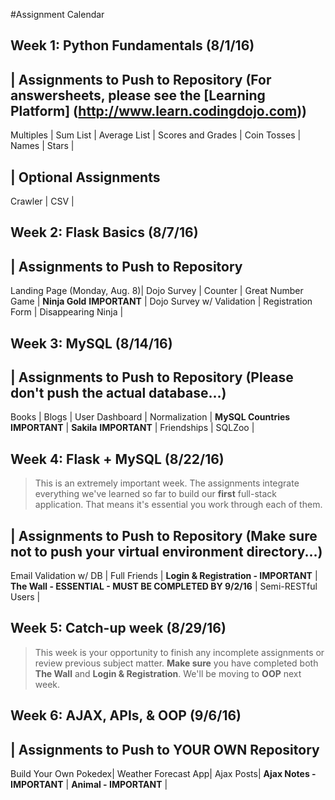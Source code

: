 #Assignment Calendar

## Week 1: Python Fundamentals (8/1/16)

| Assignments to Push to Repository (For answersheets, please see the [Learning Platform] (http://www.learn.codingdojo.com))
---
Multiples |
Sum List |
Average List |
Scores and Grades |
Coin Tosses |
Names |
Stars |

| Optional Assignments
---
Crawler |
CSV |

## Week 2: Flask Basics (8/7/16)

| Assignments to Push to Repository
---
Landing Page (Monday, Aug. 8)|
Dojo Survey |
Counter |
Great Number Game |
**Ninja Gold** **IMPORTANT** |
Dojo Survey w/ Validation |
Registration Form |
Disappearing Ninja |

## Week 3: MySQL (8/14/16)

| Assignments to Push to Repository (Please don't push the actual database...)
---
Books |
Blogs |
User Dashboard |
Normalization |
**MySQL Countries** **IMPORTANT** |
**Sakila** **IMPORTANT** |
Friendships |
SQLZoo |

## Week 4: Flask + MySQL (8/22/16)

> This is an extremely important week. The assignments integrate everything we've learned so far to build our **first** full-stack application. That means it's essential you work through each of them.

| Assignments to Push to Repository (Make **sure** not to push your virtual environment directory...)
---
Email Validation w/ DB |
Full Friends |
**Login & Registration - IMPORTANT** |
**The Wall - ESSENTIAL - MUST BE COMPLETED BY 9/2/16** |
Semi-RESTful Users |

## Week 5: Catch-up week (8/29/16)

> This week is your opportunity to finish any incomplete assignments or review previous subject matter. **Make sure** you have completed both **The Wall** and **Login & Registration**. We'll be moving to **OOP** next week.

## Week 6: AJAX, APIs, & OOP (9/6/16)
| Assignments to Push to **YOUR OWN** Repository
---
Build Your Own Pokedex|
Weather Forecast App|
Ajax Posts|
**Ajax Notes - IMPORTANT** |
**Animal - IMPORTANT** |
